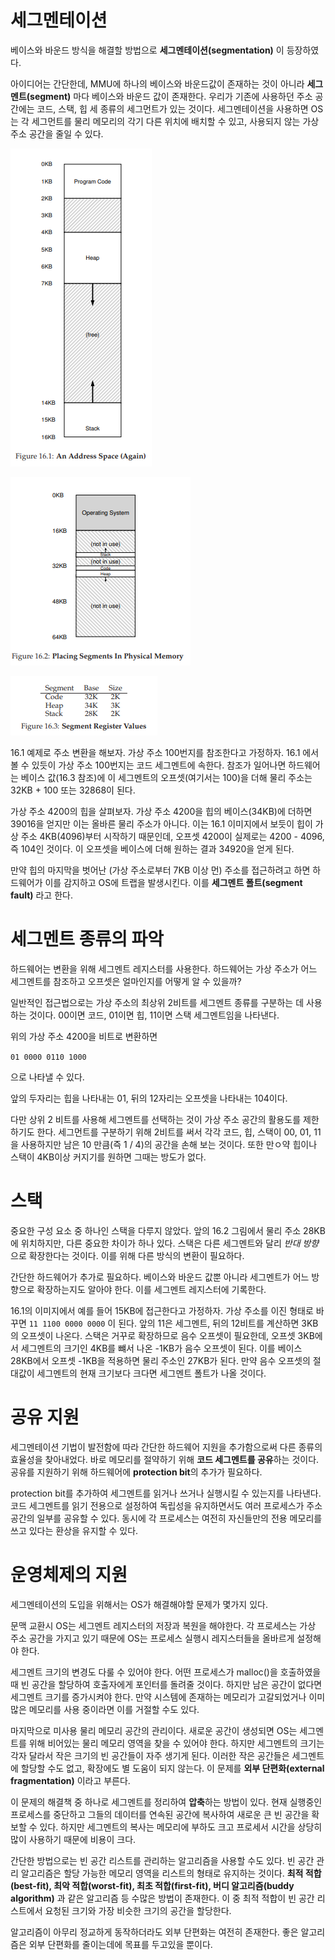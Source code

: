 # 세그멘테이션

베이스와 바운드 방식을 해결할 방법으로 **세그멘테이션(segmentation)** 이 등장하였다.

아이디어는 간단한데, MMU에 하나의 베이스와 바운드값이 존재하는 것이 아니라 **세그멘트(segment)** 마다 베이스와 바운드 값이 존재한다. 우리가 기존에 사용하던 주소 공간에는 코드, 스택, 힙 세 종류의 세그먼트가 있는 것이다. 세그멘테이션을 사용하면 OS는 각 세그먼트를 물리 메모리의 각기 다른 위치에 배치할 수 있고, 사용되지 않는 가상 주소 공간을 줄일 수 있다.

![16-1](../image/16-1.png)

![16-2](../image/16-2.png)

![16-3](../image/16-3.png)

16.1 예제로 주소 변환을 해보자. 가상 주소 100번지를 참조한다고 가정하자. 16.1 에서 볼 수 있듯이 가상 주소 100번지는 코드 세그멘트에 속한다. 참조가 일어나면 하드웨어는 베이스 값(16.3 참조)에 이 세그멘트의 오프셋(여기서는 100)을 더해 물리 주소는 32KB + 100 또는 32868이 된다.

가상 주소 4200의 힙을 살펴보자. 가상 주소 4200을 힙의 베이스(34KB)에 더하면 39016을 얻지만 이는 올바른 물리 주소가 아니다. 이는 16.1 이미지에서 보듯이 힙이 가상 주소 4KB(4096)부터 시작하기 때문인데, 오프셋 4200이 실제로는 4200 - 4096, 즉 104인 것이다. 이 오프셋을 베이스에 더해 원하는 결과 34920을 얻게 된다.

만약 힙의 마지막을 벗어난 (가상 주소로부터 7KB 이상 먼) 주소를 접근하려고 하면 하드웨어가 이를 감지하고 OS에 트랩을 발생시킨다. 이를 **세그멘트 폴트(segment fault)** 라고 한다.

# 세그멘트 종류의 파악

하드웨어는 변환을 위해 세그멘트 레지스터를 사용한다. 하드웨어는 가상 주소가 어느 세그멘트를 참조하고 오프셋은 얼마인지를 어떻게 알 수 있을까?

일반적인 접근법으로는 가상 주소의 최상위 2비트를 세그멘트 종류를 구분하는 데 사용하는 것이다. 00이면 코드, 01이면 힙, 11이면 스택 세그멘트임을 나타낸다.

위의 가상 주소 4200을 비트로 변환하면

`01 0000 0110 1000`

으로 나타낼 수 있다.

앞의 두자리는 힙을 나타내는 01, 뒤의 12자리는 오프셋을 나타내는 104이다. 

다만 상위 2 비트를 사용해 세그멘트를 선택하는 것이 가상 주소 공간의 활용도를 제한하기도 한다. 세그먼트를 구분하기 위해 2비트를 써서 각각 코드, 힙, 스택이 00, 01, 11을 사용하지만 남은 10 만큼(즉 1 / 4)의 공간을 손해 보는 것이다. 또한 만ㅇ약 힙이나 스택이 4KB이상 커지기를 원하면 그때는 방도가 없다.

# 스택

중요한 구성 요소 중 하나인 스택을 다루지 않았다. 앞의 16.2 그림에서 물리 주소 28KB에 위치하지만, 다른 중요한 차이가 하나 있다. 스택은 다른 세그멘트와 달리 *반대 방향*으로 확장한다는 것이다. 이를 위해 다른 방식의 변환이 필요하다.

간단한 하드웨어가 추가로 필요하다. 베이스와 바운드 값뿐 아니라 세그멘트가 어느 방향으로 확장하는지도 알아야 한다. 이를 세그멘트 레지스터에 기록한다.

16.1의 이미지에서 예를 들어 15KB에 접근한다고 가정하자. 가상 주소를 이진 형태로 바꾸면 `11 1100 0000 0000` 이 된다. 앞의 11은 세그멘트, 뒤의 12비트를 계산하면 3KB의 오프셋이 나온다. 스택은 거꾸로 확장하므로 음수 오프셋이 필요한데, 오프셋 3KB에서 세그멘트의 크기인 4KB를 뺴서 나온 -1KB가 음수 오프셋이 된다. 이를 베이스 28KB에서 오프셋 -1KB을 적용하면 물리 주소인 27KB가 된다. 만약 음수 오프셋의 절대값이 세그멘트의 현재 크기보다 크다면 세그멘트 폴트가 나올 것이다.

# 공유 지원

세그멘테이션 기법이 발전함에 따라 간단한 하드웨어 지원을 추가함으로써 다른 종류의 효율성을 찾아내었다. 바로 메모리를 절약하기 위해 **코드 세그멘트를 공유**하는 것이다. 공유를 지원하기 위해 하드웨어에 **protection bit**의 추가가 필요하다. 

protection bit를 추가하여 세그멘트를 읽거나 쓰거나 실행시킬 수 있는지를 나타낸다. 코드 세그멘트를 읽기 전용으로 설정하여 독립성을 유지하면서도 여러 프로세스가 주소 공간의 일부를 공유할 수 있다. 동시에 각 프로세스는 여전히 자신들만의 전용 메모리를 쓰고 있다는 환상을 유지할 수 있다.

# 운영체제의 지원

세그멘테이션의 도입을 위해서는 OS가 해결해야할 문제가 몇가지 있다. 

문맥 교환시 OS는 세그멘트 레지스터의 저장과 복원을 해야한다. 각 프로세스는 가상 주소 공간을 가지고 있기 때문에 OS는 프로세스 실행시 레지스터들을 올바르게 설정해야 한다.

세그멘트 크기의 변경도 다룰 수 있어야 한다. 어떤 프로세스가 malloc()을 호출하였을 때 빈 공간을 할당하여 호출자에게 포인터를 돌려줄 것이다. 하지만 남은 공간이 없다면 세그멘트 크기를 증가시켜야 한다. 만약 시스템에 존재하는 메모리가 고갈되었거나 이미 많은 메모리를 사용 중이라면 이를 거절할 수도 있다.

마지막으로 미사용 물리 메모리 공간의 관리이다. 새로운 공간이 생성되면 OS는 세그멘트를 위해 비어있는 물리 메모리 영역을 찾을 수 있어야 한다. 하지만 세그멘트의 크기는 각자 달라서 작은 크기의 빈 공간들이 자주 생기게 된다. 이러한 작은 공간들은 세그멘트에 할당할 수도 없고, 확장에도 별 도움이 되지 않는다. 이 문제를 **외부 단편화(external fragmentation)** 이라고 부른다.

이 문제의 해결책 중 하나로 세그멘트를 정리하여 **압축**하는 방법이 있다. 현재 실행중인 프로세스를 중단하고 그들의 데이터를 연속된 공간에 복사하여 새로운 큰 빈 공간을 확보할 수 있다. 하지만 세그멘트의 복사는 메모리에 부하도 크고 프로세서 시간을 상당히 많이 사용하기 때문에 비용이 크다. 

간단한 방법으로는 빈 공간 리스트를 관리하는 알고리즘을 사용할 수도 있다. 빈 공간 관리 알고리즘은 할당 가능한 메모리 영역을 리스트의 형태로 유지하는 것이다. **최적 적합(best-fit), 최악 적합(worst-fit), 최초 적합(first-fit), 버디 알고리즘(buddy algorithm)** 과 같은 알고리즘 등 수많은 방법이 존재한다. 이 중 최적 적합이 빈 공간 리스트에서 요청된 크기와 가장 비슷한 크기의 공간을 할당한다.

알고리즘이 아무리 정교하게 동작하더라도 외부 단편화는 여전히 존재한다. 좋은 알고리즘은 외부 단편화를 줄이는데에 목표를 두고있을 뿐이다.
